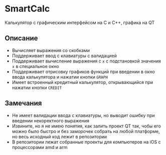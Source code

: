 # SmartCalc
Калькулятор с графическим интерфейсом на C и C++, графика на QT

## Описание
- Вычисляет выражения со скобками
- Поддерживает ввод с клавиатуры с валидацией
- Поддерживает вычисление выражения с `x` с подстановкой значения `x` в специальное окно
- Поддерживает отрисовку графиков функций при введении в окно ввода калькулятора и нажатии кнопки `GRAPH`
- Имеет встроенный кредитный калькулятор, открывающийся при нажатии кнопки `CREDIT`

## Замечания
- Не имеет валидации ввода с клавиатуры, но выводит ошибку при введении некоректного выражения
- Извините, но я не имею понятия, как залить проект QT так, чобы его можно было быстро и без заморочек собрать на любой платформе, но весь исходный код лежит в репозитории
- В репозитории лежат собранные проекты для компьютеров на iOS с процессорами amd и arm
